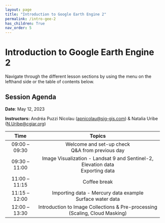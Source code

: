 ```yaml
---
layout: page
title: "Introduction to Google Earth Engine 2"
permalink: /intro-gee-2
has_children: True
nav_order: 5
---
```


# Introduction to Google Earth Engine 2

Navigate through the different lesson sections by using the menu on the lefthand side or the table of contents below.

## Session Agenda

**Date**: May 12, 2023

**Instructors:** Andréa Puzzi Nicolau ([apnicolau@sig-gis.com](apnicolau@sig-gis.com)) & Natalia Uribe ([N.Uribe@cgiar.org](N.Uribe@cgiar.org)) 

|      Time     |                                      Topics                                      |
|:-------------:|:--------------------------------------------------------------------------------:|
| 09:00 – 09:30 |                 Welcome and set-up check<br>Q&A from previous day                |
| 09:30 – 11:00 | Image Visualization - Landsat 9 and Sentinel-2, Elevation data<br>Exporting data |
| 11:00 – 11:15 |                                   Coffee break                                   |
| 11:15 – 12:00 |            Importing data - Mercury data example<br>Surface water data           |
| 12:00 – 13:30 |    Introduction to Image Collections & Pre-processing (Scaling, Cloud Masking)   |
